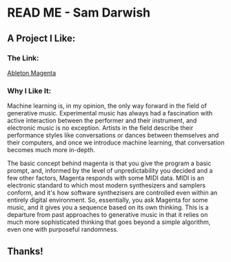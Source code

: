 # READ ME - Sam Darwish

## A Project I Like:

### The Link:
[Ableton Magenta](https://www.ableton.com/en/blog/magenta-studio-free-ai-tools-ableton-live/)
### Why I Like It:
Machine learning is, in my opinion, the only way forward in the field of generative music. 
Experimental music has always had a fascination with active interaction between the performer
and their instrument, and electronic music is no exception. Artists in the field describe 
their performance styles like conversations or dances between themselves and their computers,
and once we introduce machine learning, that conversation becomes much more in-depth.

The basic concept behind magenta is that you give the program a basic prompt, and,
informed by the level of unpredictability you decided and a few other factors, Magenta responds
with some MIDI data. MIDI is an electronic standard to which most modern synthesizers and samplers
conform, and it's how software synthezisers are controlled even within an entirely digital environment.
So, essentially, you ask Magenta for some music, and it gives you a sequence based on its own thinking.
This is a departure from past approaches to generative music in that it relies on much more
sophisticated thinking that goes beyond a simple algorithm, even one with purposeful randomness.

## Thanks!

